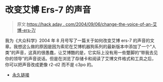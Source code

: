 # 改变艾博 Ers-7 的声音

> 原文:[https://hack aday . com/2004/09/06/change-the-voice-of-an-艾博-ers-7/](https://hackaday.com/2004/09/06/change-the-voice-of-an-aibo-ers-7/)

我为《大众科学》2004 年 8 月号写了一篇关于如何改变艾博 ers-7 的声音的文章。我想这么做的原因是因为索尼在艾博机器狗系列的最新版本中添加了一个“人类”的声音，这真的很愚蠢，让艾博酷的是，它实际上没有用一些蹩脚的“带我去见你的领导”的声音说话。但是在浏览了存储卡和阅读了艾博文件格式和工具之后，你可以把声音改成更像 r2-d2 而不是 c3po 的。

*   [永久链接](http://www.popsci.com/popsci/computers/article/0,12543,663012,00.html)